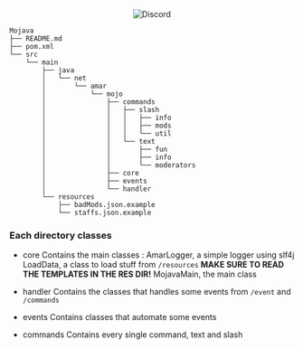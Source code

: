 <div align="center">
  <img alt="Discord" src="https://img.shields.io/discord/1365346109131722753?style=for-the-badge&link=https%3A%2F%2Fdiscord.gg%2F4s9YUyJaSW">
</div>

```
Mojava
├── README.md
├── pom.xml
└── src
    └── main
        ├── java
        │   └── net
        │       └── amar
        │           └── mojo
        │               ├── commands
        │               │   ├── slash
        │               │   │   ├── info
        │               │   │   ├── mods
        │               │   │   └── util
        │               │   └── text
        │               │       ├── fun
        │               │       ├── info
        │               │       └── moderators
        │               ├── core
        │               ├── events
        │               └── handler
        └── resources
            ├── badMods.json.example
            └── staffs.json.example
``` 

### Each directory classes

- core
Contains the main classes :
AmarLogger, a simple logger using slf4j
LoadData, a class to load stuff from ``/resources`` **MAKE SURE TO READ THE TEMPLATES IN THE RES DIR!**
MojavaMain, the main class

- handler
Contains the classes that handles some events from ``/event`` and ``/commands``

- events
Contains classes that automate some events

- commands
Contains every single command, text and slash